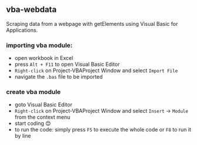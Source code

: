## vba-webdata

Scraping data from a webpage with getElements using Visual Basic for Applications.

### importing vba module:

- open workbook in Excel <br>
- press `Alt + F11` to open Visual Basic Editor <br>
- `Right-click` on Project-VBAProject Window and select `Import File` <br>
- navigate the `.bas` file to be imported <br>

### create vba module

- goto Visual Basic Editor <br>
- `Right-click` on Project-VBAProject Window and select `Insert` &rarr; `Module` from the context menu <br>
- start coding :blush: <br>
- to run the code: simply press `F5` to execute the whole code or `F8` to run it by line
